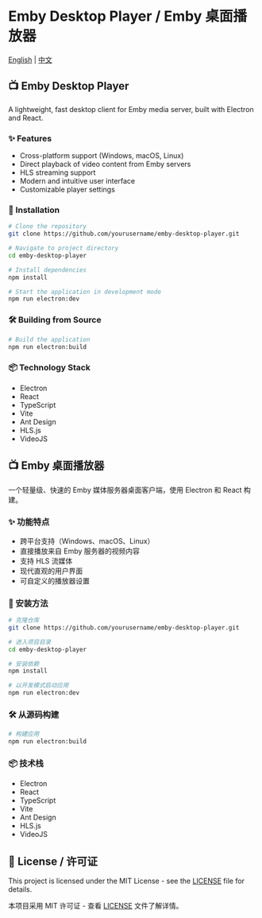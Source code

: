 # Emby Desktop Player / Emby 桌面播放器

[English](#english) | [中文](#chinese)

<a id="english"></a>
## 📺 Emby Desktop Player

A lightweight, fast desktop client for Emby media server, built with Electron and React.

### ✨ Features

- Cross-platform support (Windows, macOS, Linux)
- Direct playback of video content from Emby servers
- HLS streaming support
- Modern and intuitive user interface
- Customizable player settings

### 🚀 Installation

```bash
# Clone the repository
git clone https://github.com/yourusername/emby-desktop-player.git

# Navigate to project directory
cd emby-desktop-player

# Install dependencies
npm install

# Start the application in development mode
npm run electron:dev
```

### 🛠️ Building from Source

```bash
# Build the application
npm run electron:build
```

### 📦 Technology Stack

- Electron
- React
- TypeScript
- Vite
- Ant Design
- HLS.js
- VideoJS

<a id="chinese"></a>
## 📺 Emby 桌面播放器

一个轻量级、快速的 Emby 媒体服务器桌面客户端，使用 Electron 和 React 构建。

### ✨ 功能特点

- 跨平台支持（Windows、macOS、Linux）
- 直接播放来自 Emby 服务器的视频内容
- 支持 HLS 流媒体
- 现代直观的用户界面
- 可自定义的播放器设置

### 🚀 安装方法

```bash
# 克隆仓库
git clone https://github.com/yourusername/emby-desktop-player.git

# 进入项目目录
cd emby-desktop-player

# 安装依赖
npm install

# 以开发模式启动应用
npm run electron:dev
```

### 🛠️ 从源码构建

```bash
# 构建应用
npm run electron:build
```

### 📦 技术栈

- Electron
- React
- TypeScript
- Vite
- Ant Design
- HLS.js
- VideoJS

## 📝 License / 许可证

This project is licensed under the MIT License - see the [LICENSE](LICENSE) file for details.

本项目采用 MIT 许可证 - 查看 [LICENSE](LICENSE) 文件了解详情。 